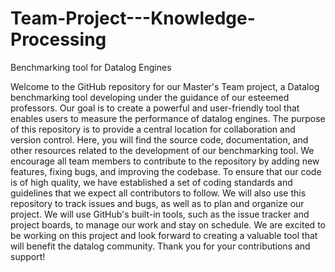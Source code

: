 # Team-Project---Knowledge-Processing
Benchmarking tool for Datalog Engines


Welcome to the GitHub repository for our Master's Team project, a Datalog benchmarking tool developing under the guidance of our esteemed professors. Our goal is to create a powerful and user-friendly tool that enables users to measure the performance of datalog engines.  The purpose of this repository is to provide a central location for collaboration and version control. Here, you will find the source code, documentation, and other resources related to the development of our benchmarking tool.  We encourage all team members to contribute to the repository by adding new features, fixing bugs, and improving the codebase. To ensure that our code is of high quality, we have established a set of coding standards and guidelines that we expect all contributors to follow.  We will also use this repository to track issues and bugs, as well as to plan and organize our project. We will use GitHub's built-in tools, such as the issue tracker and project boards, to manage our work and stay on schedule.  We are excited to be working on this project and look forward to creating a valuable tool that will benefit the datalog community. Thank you for your contributions and support!

